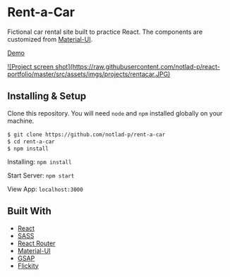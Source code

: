 # Rent-a-Car
Fictional car rental site built to practice React. The components are customized from [Material-UI](https://material-ui.com/).

[Demo](https://notlad-p.github.io/rent-a-car/)

<a href='https://notlad-p.github.io/rent-a-car/' >
![Project screen shot](https://raw.githubusercontent.com/notlad-p/react-portfolio/master/src/assets/imgs/projects/rentacar.JPG)
</a>

## Installing & Setup
Clone this repository. You will need `node` and `npm` installed globally on your machine.

    $ git clone https://github.com/notlad-p/rent-a-car
    $ cd rent-a-car
    $ npm install

Installing: 
`npm install`

Start Server:
`npm start`

View App:
`localhost:3000`

## Built With

 - [React](https://reactjs.org/)
 - [SASS](https://sass-lang.com/)
 - [React Router](https://reactrouter.com/)
 - [Material-UI](https://material-ui.com/)
 - [GSAP](https://greensock.com/gsap/)
 - [Flickity](https://flickity.metafizzy.co/)
